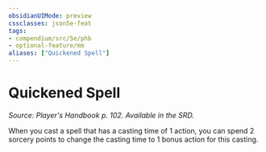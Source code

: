 ```yaml
---
obsidianUIMode: preview
cssclasses: json5e-feat
tags:
- compendium/src/5e/phb
- optional-feature/mm
aliases: ["Quickened Spell"]
---
```

# Quickened Spell
*Source: Player's Handbook p. 102. Available in the SRD.*  

When you cast a spell that has a casting time of 1 action, you can spend 2 sorcery points to change the casting time to 1 bonus action for this casting.
